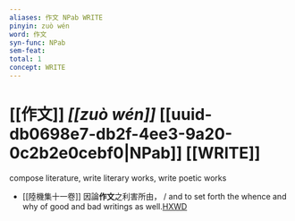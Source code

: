 ```yaml
---
aliases: 作文 NPab WRITE
pinyin: zuò wén
word: 作文
syn-func: NPab
sem-feat: 
total: 1
concept: WRITE 
---
```

# [[作文]] *[[zuò wén]]*  [[uuid-db0698e7-db2f-4ee3-9a20-0c2b2e0cebf0|NPab]] [[WRITE]]
compose literature, write literary works, write poetic works
 - [[陸機集十一卷]] 因論**作文**之利害所由， / and to set forth the whence and why of good and bad writings as well.[HXWD](https://hxwd.org/textview.html?location=CH2b1575_CHANT_001-1a.16)